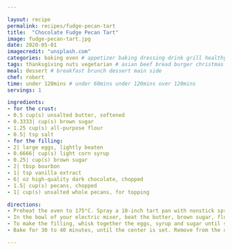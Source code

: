```yaml
---

layout: recipe
permalink: recipes/fudge-pecan-tart 
title:  "Chocolate Fudge Pecan Tart"
image: fudge-pecan-tart.jpg 
date: 2020-05-01
imagecredit: "unsplash.com" 
categories: baking oven # appetizer baking dressing drink grill healthyish marinade oven pickling quick raw salad sandwich sauce snack soup
tags: thanksgiving nuts vegetarian # asian beef bread burger christmas duck french fruit indian italian mexican nuts pasta pork poultry rice seafood thanksgiving vegetarian
meal: dessert # breakfast brunch dessert main side
chef: robert 
time: under 120mins # under 60mins under 120mins over 120mins
servings: 1 

ingredients:
- for the crust:
- 0.5 cup(s) unsalted butter, softened
- 0.3333| cup(s) brown sugar
- 1.25 cup(s) all-purpose flour
- 0.5| tsp salt
- for the filling:
- 2| large eggs, lightly beaten
- 0.6666| cup(s) light corn syrup
- 0.25| cup(s) brown sugar
- 2| tbsp bourbon
- 1| tsp vanilla extract
- 6| oz high-quality dark chocolate, chopped
- 1.5| cup(s) pecans, chopped
- 1| cup(s) unsalted whole pecans, for topping

directions:
- Preheat the oven to 175°C. Spray a 10-inch tart pan with nonstick spray.
- In the bowl of your electric mixer, beat the butter, brown sugar, flour and salt together, starting on low speed and increasing to medium. The mixture will be in coarse crumbs and almost crumbly and dough like. Press it evenly into the bottom of the greased pan. Bake for 20 to 25 minutes, until slightly browned. Let it cool for about 10 to 15 minutes.
- To make the filling, whisk together the eggs, syrup and sugar until smooth. Whisk in the bourbon and vanilla extract. Use a spatula to fold in the chocolate and chopped pecans. Pour the filling on top of the crust. Top with the whole pecans.
- Bake for 30 to 40 minutes, until the center is set. Remove from the oven and let cool before serving. You can make this a day or two ahead of time and store it in the fridge.

--- 
```

